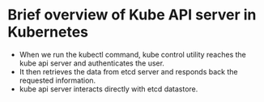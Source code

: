 # Brief overview of Kube API server in Kubernetes

- When we run the kubectl command, kube control utility reaches the kube api server and authenticates the user.
- It then retrieves the data from etcd server and responds back the requested information.
- kube api server interacts directly with etcd datastore.